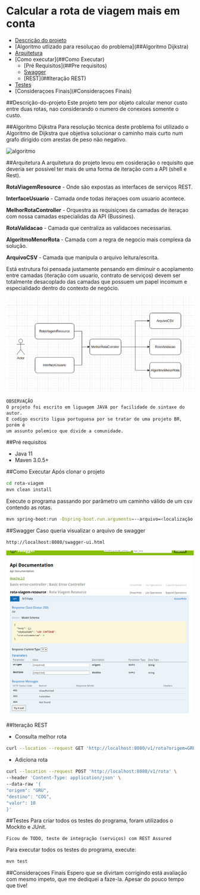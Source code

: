 # Calcular a rota de viagem mais em conta

<!--ts-->
* [Descrição do projeto](##Descrição-do-projeto)
* [Algoritmo utlizado para resoluçao do problema](##Algoritmo Dijkstra)
* [Arquitetura](##Arquitetura)
* [Como executar](##Como Executar)
    * [Pré Requisitos](##Pre requisitos)
    * [Swagger](##Swagger)
    * [REST](##Iteração REST)
* [Testes](#Testes)
* [Consideraçoes Finais](#Consideraçoes Finais)
<!--te-->


##Descrição-do-projeto Este projeto tem por objeto calcular menor custo entre duas rotas, nao considerando 
o numero de conexoes somente o custo.

##Algoritmo Dijkstra
Para resolução técnica deste problema foi utilizado o Algoritmo de Dijkstra
que objetiva solucionar o caminho mais curto num grafo dirigido com arestas
de peso não negativo.


![algoritmo](https://www.eximiaco.tech/wp-content/uploads/sites/2/2019/06/grafo.jpg)

##Arquitetura
A arquitetura do projeto levou em cosideração o requisito que deveria ser possivel 
ter mais de uma forma de iteração com a API (shell e Rest).

<b>RotaViagemResource</b> - Onde são expostas as interfaces de serviços REST.

<b>InterfaceUsuario</b> - Camada onde todas iteraçoes com usuario acontece.

<b>MelhorRotaController</b> - Orquestra as requisiçoes da camadas de iteraçao com nossa
camadas especialidas da API (Bussines).

<b>RotaValidacao</b> - Camada que centraliza as validacoes necessarias.

<b>AlgoritmoMenorRota</b> - Camada com a regra de negocio mais complexa da solução.

<b>ArquivoCSV</b> - Camada que manipula o arquivo leitura/escrita.

Está estrutura foi pensada justamente pensando em diminuir o acoplamento entre camadas 
(iteração com usuario, contrato de serviços) devem ser totalmente desacoplado das camadas que 
possuem um papel incomum e especialidado dentro do contexto de negócio.

![algoritmo](./rota-viagem.png)

```
OBSERVAÇÃO
O projeto foi escrito em liguagem JAVA por facilidade de sintaxe do autor.
E codigo escrito ligua portuguesa por se tratar de uma projeto BR, porém é
um assunto polemico que divide a comunidade.
```
##Pré requisitos
- Java 11
- Maven 3.0.5+

##Como Executar
Após clonar o projeto
```sh
cd rota-viagem
mvn clean install
```
Execute o programa passando por parâmetro um caminho válido de um csv contendo as rotas.
```sh
mvn spring-boot:run -Dspring-boot.run.arguments=--arquivo=<localização do arquivo>
```

##Swagger
Caso queria visualizar o arquivo de swagger
```sh
http://localhost:8080/swagger-ui.html
```
![swagger](./swagger.png)

##Iteração REST

- Consulta melhor rota
```sh
curl --location --request GET 'http://localhost:8080/v1/rota?origem=GRU&destino=CDG'
```
- Adiciona rota
```sh
curl --location --request POST 'http://localhost:8080/v1/rota' \
--header 'Content-Type: application/json' \
--data-raw '{
"origem": "GRU",
"destino": "COG",
"valor": 10
}'
```
##Testes
Para criar todos os testes do programa, foram utilizados o Mockito e JUnit.
```
Ficou de TODO, teste de integração (serviços) com REST Assured
```

Para executar todos os testes do programa, execute:
```sh
mvn test
```
##Consideraçoes Finais
Espero que se divirtam corrigindo está avaliação com mesmo impeto, que me
dediquei a faze-la. Apesar do pouco tempo que tive!